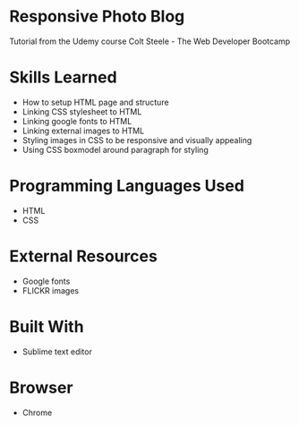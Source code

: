 # Responsive Photo Blog
Tutorial from the Udemy course Colt Steele - The Web Developer Bootcamp

# Skills Learned 
- How to setup HTML page and structure
- Linking CSS stylesheet to HTML
- Linking google fonts to HTML
- Linking external images to HTML
- Styling images in CSS to be responsive and visually appealing
- Using CSS boxmodel around paragraph for styling

# Programming Languages Used
- HTML
- CSS

# External Resources
- Google fonts
- FLICKR images

# Built With
- Sublime text editor

# Browser
- Chrome

